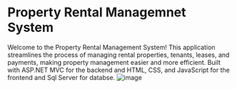 # Property Rental Managemnet System
Welcome to the Property Rental Management System! This application streamlines the process of managing rental properties, tenants, leases, and payments, making property management easier and more efficient. Built with ASP.NET MVC for the backend and HTML, CSS, and JavaScript for the frontend and Sql Server for databse.
![image](https://github.com/Misbah1Khan/Property-Rental-Managemnet-System/assets/121508837/b010dd7c-772f-40d3-bf06-c9f14f22cc7d)
